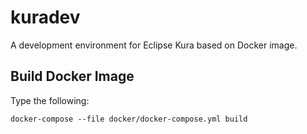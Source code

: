 # kuradev
A development environment for Eclipse Kura based on Docker image.

## Build Docker Image
Type the following:
```
docker-compose --file docker/docker-compose.yml build
```
